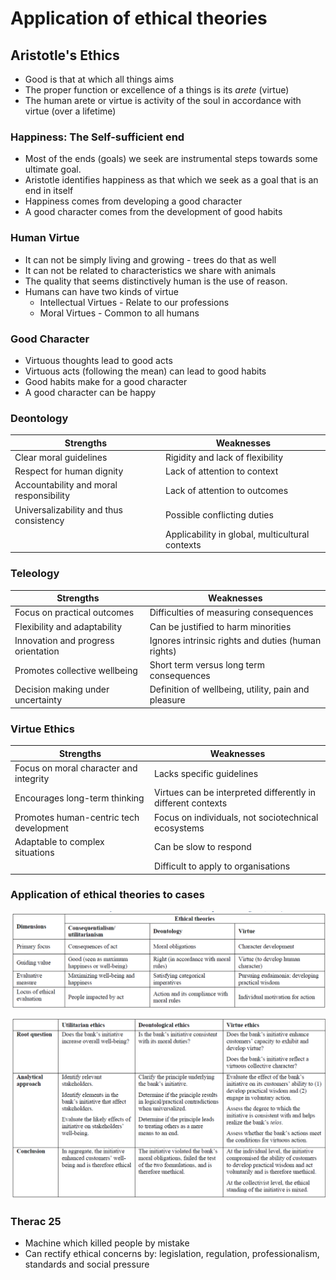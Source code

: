# Application of ethical theories

## Aristotle's Ethics
- Good is that at which all things aims
- The proper function or excellence of a things is its *arete* (virtue)
- The human arete or virtue is activity of the soul in accordance with virtue (over a lifetime)

### Happiness: The Self-sufficient end
- Most of the ends (goals) we seek are instrumental steps towards some ultimate goal.
- Aristotle identifies happiness as that which we seek as a goal that is an end in itself
- Happiness comes from developing a good character
- A good character comes from the development of good habits

### Human Virtue
- It can not be simply living and growing - trees do that as well
- It can not be related to characteristics we share with animals
- The quality that seems distinctively human is the use of reason. 
- Humans can have two kinds of virtue
	- Intellectual Virtues - Relate to our professions
	- Moral Virtues - Common to all humans

### Good Character
- Virtuous thoughts lead to good acts
- Virtuous acts (following the mean) can lead to good habits
- Good habits make for a good character
- A good character can be happy

### Deontology

| Strengths                               | Weaknesses                                      |
| --------------------------------------- | ----------------------------------------------- |
| Clear moral guidelines                  | Rigidity and lack of flexibility                |
| Respect for human dignity               | Lack of attention to context                    |
| Accountability and moral responsibility | Lack of attention to outcomes                   |
| Universalizability and thus consistency | Possible conflicting duties                     |
|                                         | Applicability in global, multicultural contexts |
### Teleology

| Strengths                           | Weaknesses                                          |
| ----------------------------------- | --------------------------------------------------- |
| Focus on practical outcomes         | Difficulties of measuring consequences              |
| Flexibility and adaptability        | Can be justified to harm minorities                 |
| Innovation and progress orientation | Ignores intrinsic rights and duties (human rights)  |
| Promotes collective wellbeing       | Short term versus long term consequences            |
| Decision making under uncertainty   | Definition of wellbeing, utility, pain and pleasure |

### Virtue Ethics

| Strengths                               | Weaknesses                                                   |
| --------------------------------------- | ------------------------------------------------------------ |
| Focus on moral character and integrity  | Lacks specific guidelines                                    |
| Encourages long-term thinking           | Virtues can be interpreted differently in different contexts |
| Promotes human-centric tech development | Focus on individuals, not sociotechnical ecosystems          |
| Adaptable to complex situations         | Can be slow to respond                                       |
|                                         | Difficult to apply to organisations                          |

### Application of ethical theories to cases

![](../_resources/3020_02.png)

![](../_resources/3020_02_01.png)
### Therac 25
- Machine which killed people by mistake
- Can rectify ethical concerns by: legislation, regulation, professionalism, standards and social pressure